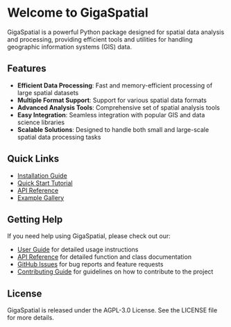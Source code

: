 # Welcome to GigaSpatial

GigaSpatial is a powerful Python package designed for spatial data analysis and processing, providing efficient tools and utilities for handling geographic information systems (GIS) data.

## Features

- **Efficient Data Processing**: Fast and memory-efficient processing of large spatial datasets
- **Multiple Format Support**: Support for various spatial data formats
- **Advanced Analysis Tools**: Comprehensive set of spatial analysis tools
- **Easy Integration**: Seamless integration with popular GIS and data science libraries
- **Scalable Solutions**: Designed to handle both small and large-scale spatial data processing tasks

## Quick Links

- [Installation Guide](getting-started/installation.md)
- [Quick Start Tutorial](getting-started/quickstart.md)
- [API Reference](api/index.md)
- [Example Gallery](examples/basic.md)

## Getting Help

If you need help using GigaSpatial, please check out our:

- [User Guide](user-guide/index.md) for detailed usage instructions
- [API Reference](api/index.md) for detailed function and class documentation
- [GitHub Issues](https://github.com/unicef/giga-spatial/issues) for bug reports and feature requests
- [Contributing Guide](contributing.md) for guidelines on how to contribute to the project

## License

GigaSpatial is released under the AGPL-3.0 License. See the LICENSE file for more details. 